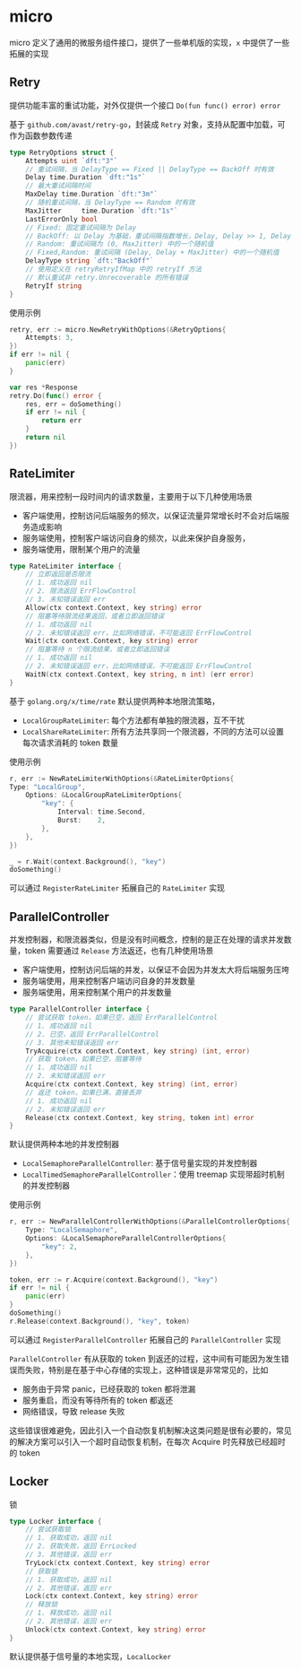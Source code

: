 # micro

micro 定义了通用的微服务组件接口，提供了一些单机版的实现，`x` 中提供了一些拓展的实现

## Retry

提供功能丰富的重试功能，对外仅提供一个接口 `Do(fun func() error) error`

基于 `github.com/avast/retry-go`，封装成 `Retry` 对象，支持从配置中加载，可作为函数参数传递

```go
type RetryOptions struct {
	Attempts uint `dft:"3"`
	// 重试间隔，当 DelayType == Fixed || DelayType == BackOff 时有效
	Delay time.Duration `dft:"1s"`
	// 最大重试间隔时间
	MaxDelay time.Duration `dft:"3m"`
	// 随机重试间隔，当 DelayType == Random 时有效
	MaxJitter     time.Duration `dft:"1s"`
	LastErrorOnly bool
	// Fixed: 固定重试间隔为 Delay
	// BackOff: 以 Delay 为基础，重试间隔指数增长，Delay, Delay >> 1, Delay >> 2
	// Random: 重试间隔为 (0, MaxJitter) 中的一个随机值
	// Fixed,Random: 重试间隔 (Delay, Delay + MaxJitter) 中的一个随机值
	DelayType string `dft:"BackOff"`
	// 使用定义在 retryRetryIfMap 中的 retryIf 方法
	// 默认重试非 retry.Unrecoverable 的所有错误
	RetryIf string
}
```

使用示例

```go
retry, err := micro.NewRetryWithOptions(&RetryOptions{
	Attempts: 3,
})
if err != nil {
	panic(err)
}

var res *Response
retry.Do(func() error {
	res, err = doSomething()
	if err != nil {
		return err
	}
	return nil
})
```

## RateLimiter

限流器，用来控制一段时间内的请求数量，主要用于以下几种使用场景

- 客户端使用，控制访问后端服务的频次，以保证流量异常增长时不会对后端服务造成影响
- 服务端使用，控制客户端访问自身的频次，以此来保护自身服务，
- 服务端使用，限制某个用户的流量

```go
type RateLimiter interface {
	// 立即返回是否限流
	// 1. 成功返回 nil
	// 2. 限流返回 ErrFlowControl
	// 3. 未知错误返回 err
	Allow(ctx context.Context, key string) error
	// 阻塞等待限流结果返回，或者立即返回错误
	// 1. 成功返回 nil
	// 2. 未知错误返回 err，比如网络错误，不可能返回 ErrFlowControl
	Wait(ctx context.Context, key string) error
	// 阻塞等待 n 个限流结果，或者立即返回错误
	// 1. 成功返回 nil
	// 2. 未知错误返回 err，比如网络错误，不可能返回 ErrFlowControl
	WaitN(ctx context.Context, key string, n int) (err error)
}
```

基于 `golang.org/x/time/rate` 默认提供两种本地限流策略，

- `LocalGroupRateLimiter`: 每个方法都有单独的限流器，互不干扰
- `LocalShareRateLimiter`: 所有方法共享同一个限流器，不同的方法可以设置每次请求消耗的 token 数量

使用示例

```go
r, err := NewRateLimiterWithOptions(&RateLimiterOptions{
Type: "LocalGroup",
	Options: &LocalGroupRateLimiterOptions{
		"key": {
			Interval: time.Second,
			Burst:    2,
		},
	},
})

_ = r.Wait(context.Background(), "key")
doSomething()
```

可以通过 `RegisterRateLimiter` 拓展自己的 `RateLimiter` 实现

## ParallelController

并发控制器，和限流器类似，但是没有时间概念，控制的是正在处理的请求并发数量，token 需要通过 `Release` 方法返还，也有几种使用场景

- 客户端使用，控制访问后端的并发，以保证不会因为并发太大将后端服务压垮
- 服务端使用，用来控制客户端访问自身的并发数量
- 服务端使用，用来控制某个用户的并发数量

```go
type ParallelController interface {
	// 尝试获取 token，如果已空，返回 ErrParallelControl
	// 1. 成功返回 nil
	// 2. 已空，返回 ErrParallelControl
	// 3. 其他未知错误返回 err
	TryAcquire(ctx context.Context, key string) (int, error)
	// 获取 token，如果已空，阻塞等待
	// 1. 成功返回 nil
	// 2. 未知错误返回 err
	Acquire(ctx context.Context, key string) (int, error)
	// 返还 token，如果已满，直接丢弃
	// 1. 成功返回 nil
	// 2. 未知错误返回 err
	Release(ctx context.Context, key string, token int) error
}
```

默认提供两种本地的并发控制器

- `LocalSemaphoreParallelController`: 基于信号量实现的并发控制器
- `LocalTimedSemaphoreParallelController`：使用 treemap 实现带超时机制的并发控制器

使用示例

```go
r, err := NewParallelControllerWithOptions(&ParallelControllerOptions{
	Type: "LocalSemaphore",
	Options: &LocalSemaphoreParallelControllerOptions{
		"key": 2,
	},
})

token, err := r.Acquire(context.Background(), "key")
if err != nil {
    panic(err)
}
doSomething()
r.Release(context.Background(), "key", token)
```

可以通过 `RegisterParallelController` 拓展自己的 `ParallelController` 实现

`ParallelController` 有从获取的 token 到返还的过程，这中间有可能因为发生错误而失败，特别是在基于中心存储的实现上，这种错误是非常常见的，比如

- 服务由于异常 panic，已经获取的 token 都将泄漏
- 服务重启，而没有等待所有的 token 都返还
- 网络错误，导致 release 失败

这些错误很难避免，因此引入一个自动恢复机制解决这类问题是很有必要的，常见的解决方案可以引入一个超时自动恢复机制，在每次 Acquire 时先释放已经超时的 token

## Locker

锁

```go
type Locker interface {
	// 尝试获取锁
	// 1. 获取成功，返回 nil
	// 2. 获取失败，返回 ErrLocked
	// 3. 其他错误，返回 err
	TryLock(ctx context.Context, key string) error
	// 获取锁
	// 1. 获取成功，返回 nil
	// 2. 其他错误，返回 err
	Lock(ctx context.Context, key string) error
	// 释放锁
	// 1. 释放成功，返回 nil
	// 2. 其他错误，返回 err
	Unlock(ctx context.Context, key string) error
}
```

默认提供基于信号量的本地实现，`LocalLocker`
